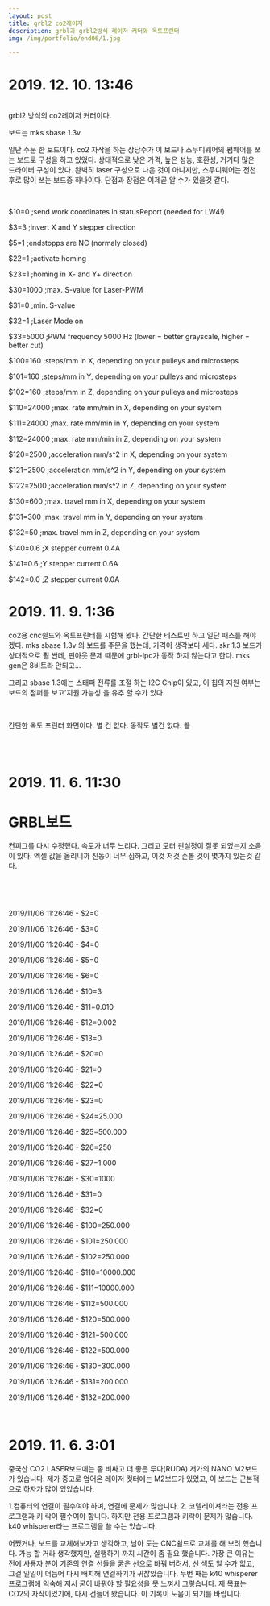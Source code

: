 ```yaml
---
layout: post
title: grbl2 co2레이져
description: grbl과 grbl2방식 레이저 커터와 옥토프린터 
img: /img/portfolio/end06/1.jpg

---
```



# 2019. 12. 10. 13:46




<div class="img_row">
<img class="col two" src="{{ site.baseurl }} /img/portfolio/end06/1.jpg" alt="" title="example image"/>


		
</div>

grbl2 방식의 co2레이저 커터이다. 

보드는 mks sbase 1.3v 

 일단 주문 한 보드이다. co2 자작을 하는 상당수가 이 보드나 스무디웨어의 펌웨어를 쓰는 보드로 구성을 하고 있었다. 상대적으로 낮은 가격, 높은 성능, 호환성, 거기다 많은 드라이버 구성이 있다. 완벽히 laser 구성으로 나온 것이 아니지만, 스무디웨어는 전천후로 많이 쓰는 보드중 하나이다. 단점과 장점은 이제곧 알 수가 있을것 같다. 

<div class="img_row">
<img class="col one" src="{{ site.baseurl }} /img/portfolio/end06/13.jpg" alt="" title="example image"/>
<img class="col one" src="{{ site.baseurl }} /img/portfolio/end06/14.jpg" alt="" title="example image"/>
<img class="col one" src="{{ site.baseurl }} /img/portfolio/end06/15.jpg" alt="" title="example image"/>
		
</div>

$10=0 ;send work coordinates in statusReport (needed for LW4!)

$3=3 ;invert X and Y stepper direction

$5=1 ;endstopps are NC (normaly closed)

$22=1 ;activate homing

$23=1 ;homing in X- and Y+ direction

$30=1000 ;max. S-value for Laser-PWM

$31=0 ;min. S-value

$32=1 ;Laser Mode on

$33=5000 ;PWM frequency 5000 Hz (lower = better grayscale, higher = better cut)

$100=160 ;steps/mm in X, depending on your pulleys and microsteps

$101=160 ;steps/mm in Y, depending on your pulleys and microsteps

$102=160 ;steps/mm in Z, depending on your pulleys and microsteps

$110=24000 ;max. rate mm/min in X, depending on your system

$111=24000 ;max. rate mm/min in Y, depending on your system

$112=24000 ;max. rate mm/min in Z, depending on your system

$120=2500 ;acceleration mm/s^2 in X, depending on your system

$121=2500 ;acceleration mm/s^2 in Y, depending on your system

$122=2500 ;acceleration mm/s^2 in Z, depending on your system

$130=600 ;max. travel mm in X, depending on your system

$131=300 ;max. travel mm in Y, depending on your system

$132=50 ;max. travel mm in Z, depending on your system

$140=0.6 ;X stepper current 0.4A

$141=0.6 ;Y stepper current 0.6A

$142=0.0 ;Z stepper current 0.0A



# 2019. 11. 9. 1:36



co2용 cnc쉴드와 옥토프린터를 시험해 봤다. 간단한 테스트만 하고 일단 패스를 해야 겠다. mks sbase 1.3v 의 보드를 주문을 했는데, 가격이 생각보다 세다. skr 1.3 보드가 상대적으로 훨 싼데, 핀아웃 문제 때문에 grbl-lpc가 동작 하지 않는다고 한다. mks gen은 8비트라 안되고...


그리고 sbase 1.3에는 스태퍼 전류를 조절 하는 I2C Chip이 있고, 이 칩의 지원 여부는 보드의 점퍼를 보고'지원 가능성'을 유추 할 수가 있다.

<div class="img_row">
<img class="col one" src="{{ site.baseurl }} /img/portfolio/end06/2.jpg" alt="" title="example image"/>
<img class="col one" src="{{ site.baseurl }} /img/portfolio/end06/3.jpg" alt="" title="example image"/>
<img class="col one" src="{{ site.baseurl }} /img/portfolio/end06/4.jpg" alt="" title="example image"/>
		
</div>

간단한 옥토 프린터 화면이다. 별 건 없다. 동작도 별건 없다. 끝

<div class="img_row">
<img class="col one" src="{{ site.baseurl }} /img/portfolio/end06/5.jpg" alt="" title="example image"/>
<img class="col one" src="{{ site.baseurl }} /img/portfolio/end06/6.jpg" alt="" title="example image"/>

		
</div>
<br/>

# 2019. 11. 6. 11:30


# GRBL보드


컨피그를 다시 수정했다. 속도가 너무 느리다. 그리고 모터 핀설정이 잘못 되었는지 소음이 있다. 엑셀 값을 올리니까 진동이 너무 심하고, 이것 저것 손볼 것이 몇가지 있는것 같다. 

​

<div class="img_row">
<img class="col one" src="{{ site.baseurl }} /img/portfolio/end06/7.jpg" alt="" title="example image"/>
<img class="col one" src="{{ site.baseurl }} /img/portfolio/end06/8.jpg" alt="" title="example image"/>
<img class="col one" src="{{ site.baseurl }} /img/portfolio/end06/9.jpg" alt="" title="example image"/>
</div>


2019/11/06 11:26:46 - $2=0

2019/11/06 11:26:46 - $3=0

2019/11/06 11:26:46 - $4=0

2019/11/06 11:26:46 - $5=0

2019/11/06 11:26:46 - $6=0

2019/11/06 11:26:46 - $10=3

2019/11/06 11:26:46 - $11=0.010

2019/11/06 11:26:46 - $12=0.002

2019/11/06 11:26:46 - $13=0

2019/11/06 11:26:46 - $20=0

2019/11/06 11:26:46 - $21=0

2019/11/06 11:26:46 - $22=0

2019/11/06 11:26:46 - $23=0

2019/11/06 11:26:46 - $24=25.000

2019/11/06 11:26:46 - $25=500.000

2019/11/06 11:26:46 - $26=250

2019/11/06 11:26:46 - $27=1.000

2019/11/06 11:26:46 - $30=1000

2019/11/06 11:26:46 - $31=0

2019/11/06 11:26:46 - $32=0

2019/11/06 11:26:46 - $100=250.000

2019/11/06 11:26:46 - $101=250.000

2019/11/06 11:26:46 - $102=250.000

2019/11/06 11:26:46 - $110=10000.000

2019/11/06 11:26:46 - $111=10000.000

2019/11/06 11:26:46 - $112=500.000

2019/11/06 11:26:46 - $120=500.000

2019/11/06 11:26:46 - $121=500.000

2019/11/06 11:26:46 - $122=500.000

2019/11/06 11:26:46 - $130=300.000

2019/11/06 11:26:46 - $131=200.000

2019/11/06 11:26:46 - $132=200.000


<br/>



# 2019. 11. 6. 3:01
   


 중국산 CO2 LASER보드에는 좀 비싸고 더 좋은 루다(RUDA) 저가의 NANO M2보드가 있습니다. 
제가 중고로 업어온 레이저 컷터에는 M2보드가 있었고, 이 보드는 근본적으로 하자가 많이 있었습니다.



1.컴퓨터의 연결이 필수여야 하며, 연결에 문제가 많습니다. 
2. 코렐레이져라는 전용 프로그램과 키 락이 필수여야 합니다. 하지만 전용 프로그램과 키락이 문제가 많습니다.  k40 whisperer라는 프로그램을 쓸 수는 있습니다.



 어쨌거나, 보드를 교체해보자고 생각하고, 남아 도는 CNC쉴드로 교체를 해 보려 했습니다. 가능 할 거라 생각했지만, 실행하기 까지 시간이 좀 필요 했습니다. 가장 큰 이유는 전에 사용자 분이 기존의 연결 선들을 굵은 선으로 바꿔 버려서, 선 색도 알 수가 없고, 그걸 일일이 더듬어 다시 배치해 연결하기가 귀찮았습니다. 두번 째는 k40 whisperer 프로그램에 익숙해 져서 굳이 바꿔야 할 필요성을 못 느껴서 그렇습니다. 제 목표는 CO2의 자작이었기에, 다시 건들어 봤습니다. 이 기록이 도움이 되기를 바랍니다. 

